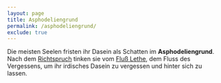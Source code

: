 ```yaml
---
layout: page
title: Asphodeliengrund
permalink: /asphodeliengrund/
exclude: true
---
```


Die meisten Seelen fristen ihr Dasein als Schatten im **Asphodeliengrund**. Nach dem [Richtspruch](/richter-der-toten/) tinken sie vom [Fluß Lethe](/lethe/), dem Fluss des Vergessens, um ihr irdisches Dasein zu vergessen und hinter sich zu lassen. 
